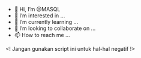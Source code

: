- 👋 Hi, I’m @MASQL
- 👀 I’m interested in ...
- 🌱 I’m currently learning ...
- 💞️ I’m looking to collaborate on ...
- 📫 How to reach me ...

<! Jangan gunakan script ini untuk hal-hal negatif !>
<!---
MASQL/MASQL is a ✨ special ✨ repository because its `README.md` (this file) appears on your GitHub profile.
You can click the Preview link to take a look at your changes.
--->

